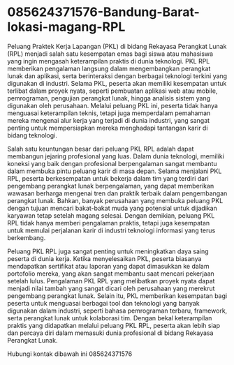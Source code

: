# 085624371576-Bandung-Barat-lokasi-magang-RPL
Peluang Praktek Kerja Lapangan (PKL) di bidang Rekayasa Perangkat Lunak (RPL) menjadi salah satu kesempatan emas bagi siswa atau mahasiswa yang ingin mengasah keterampilan praktis di dunia teknologi. PKL RPL memberikan pengalaman langsung dalam mengembangkan perangkat lunak dan aplikasi, serta berinteraksi dengan berbagai teknologi terkini yang digunakan di industri. Selama PKL, peserta akan memiliki kesempatan untuk terlibat dalam proyek nyata, seperti pembuatan aplikasi web atau mobile, pemrograman, pengujian perangkat lunak, hingga analisis sistem yang digunakan oleh perusahaan. Melalui peluang PKL ini, peserta tidak hanya menguasai keterampilan teknis, tetapi juga memperdalam pemahaman mereka mengenai alur kerja yang terjadi di dunia industri, yang sangat penting untuk mempersiapkan mereka menghadapi tantangan karir di bidang teknologi.

Salah satu keuntungan besar dari peluang PKL RPL adalah dapat membangun jejaring profesional yang luas. Dalam dunia teknologi, memiliki koneksi yang baik dengan profesional berpengalaman sangat membantu dalam membuka pintu peluang karir di masa depan. Selama menjalani PKL RPL, peserta berkesempatan untuk bekerja dalam tim yang terdiri dari pengembang perangkat lunak berpengalaman, yang dapat memberikan wawasan berharga mengenai tren dan praktik terbaik dalam pengembangan perangkat lunak. Bahkan, banyak perusahaan yang membuka peluang PKL dengan tujuan mencari bakat-bakat muda yang potensial untuk dijadikan karyawan tetap setelah magang selesai. Dengan demikian, peluang PKL RPL tidak hanya memberi pengalaman praktis, tetapi juga kesempatan untuk memulai perjalanan karir di industri teknologi informasi yang terus berkembang.

Peluang PKL RPL juga sangat penting untuk meningkatkan daya saing peserta di dunia kerja. Ketika menyelesaikan PKL, peserta biasanya mendapatkan sertifikat atau laporan yang dapat dimasukkan ke dalam portofolio mereka, yang akan sangat membantu saat mencari pekerjaan setelah lulus. Pengalaman PKL RPL yang melibatkan proyek nyata dapat menjadi nilai tambah yang sangat dicari oleh perusahaan yang merekrut pengembang perangkat lunak. Selain itu, PKL memberikan kesempatan bagi peserta untuk menguasai berbagai tool dan teknologi yang banyak digunakan dalam industri, seperti bahasa pemrograman terbaru, framework, serta perangkat lunak untuk kolaborasi tim. Dengan bekal keterampilan praktis yang didapatkan melalui peluang PKL RPL, peserta akan lebih siap dan percaya diri dalam memasuki dunia profesional di bidang Rekayasa Perangkat Lunak.

Hubungi kontak dibawah ini
085624371576

